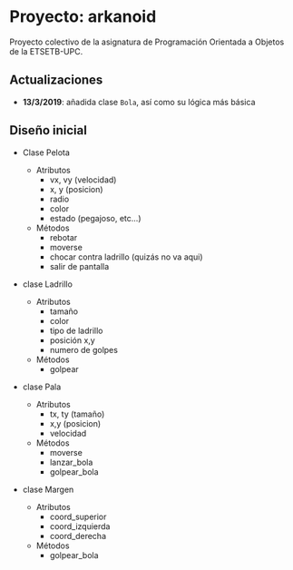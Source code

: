 # Proyecto: arkanoid

Proyecto colectivo de la asignatura de Programación Orientada a Objetos de la
ETSETB-UPC.

## Actualizaciones

* **13/3/2019**: añadida clase `Bola`, así como su lógica más básica 

## Diseño inicial

* Clase Pelota
    - Atributos
        - vx, vy (velocidad)
        - x, y (posicion)
        - radio
        - color
        - estado (pegajoso, etc...)
    - Métodos
        - rebotar
        - moverse
        - chocar contra ladrillo (quizás no va aqui)
        - salir de pantalla

* clase Ladrillo
    - Atributos
        - tamaño
        - color
        - tipo de ladrillo
        - posición x,y
        - numero de golpes
    * Métodos
        - golpear

* clase Pala
    * Atributos
        - tx, ty (tamaño)
        - x,y (posicion)
        - velocidad
    * Métodos
        - moverse
        - lanzar_bola
        - golpear_bola

* clase Margen
    - Atributos
        - coord_superior
        - coord_izquierda
        - coord_derecha
    * Métodos
        - golpear_bola

	









